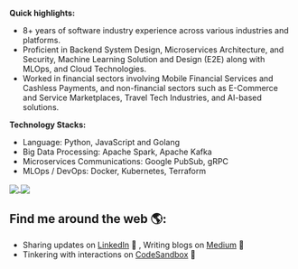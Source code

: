 **Quick highlights:** <br/>
- 8+ years of software industry experience across various industries and platforms.
- Proficient in Backend System Design, Microservices Architecture, and Security, Machine Learning Solution and Design (E2E) along with MLOps, and Cloud Technologies.
- Worked in financial sectors involving Mobile Financial Services and Cashless Payments, and non-financial sectors such as E-Commerce and Service Marketplaces, Travel Tech Industries, and AI-based solutions.
  
**Technology Stacks:** <br/>
- Language: Python, JavaScript and Golang
- Big Data Processing: Apache Spark, Apache Kafka
- Microservices Communications: Google PubSub, gRPC
- MLOps / DevOps: Docker, Kubernetes, Terraform
  
<a href="https://github.com/akmamun">
<img align="center" src="https://github-readme-stats.vercel.app/api?username=akmamun&show_icons=true&count_private=true&hide=contribs&line_height=25" />
</a>
<a href="https://github.com/akmamun">
  <img align="center" src="https://github-readme-stats.vercel.app/api/top-langs/?username=akmamun&langs_count=8&hide=shell,java,html,css,scss,php,vue,jupyter%20notebook&layout=compact"/>
</a>

## Find me around the web 🌎:

- Sharing updates on <a href="https://www.linkedin.com/in/akmamun/">LinkedIn</a> 📲 , Writing blogs on <a href="https://medium.com/@akmamun"> Medium</a> 📝
- Tinkering with interactions on <a href="https://codesandbox.io/u/akmamun"> CodeSandbox</a> 🏓

